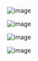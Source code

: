 ![image](https://github.com/user-attachments/assets/8b5c086f-213e-4076-b67f-060006b6c8b4)

![image](https://github.com/user-attachments/assets/3089a500-b30c-4a1f-9cba-b25fbea263d8)

![image](https://github.com/user-attachments/assets/f2960032-f6c5-4625-b02f-591559a00278)

![image](https://github.com/user-attachments/assets/602ad6dc-1173-4842-9828-f3b390846676)

